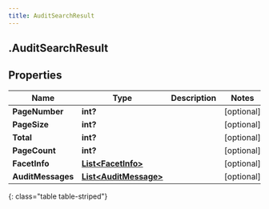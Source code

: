 ```yaml
---
title: AuditSearchResult
---
```

## .AuditSearchResult

## Properties

|Name | Type | Description | Notes|
|------------ | ------------- | ------------- | -------------|
| **PageNumber** | **int?** |  | [optional] |
| **PageSize** | **int?** |  | [optional] |
| **Total** | **int?** |  | [optional] |
| **PageCount** | **int?** |  | [optional] |
| **FacetInfo** | [**List&lt;FacetInfo&gt;**](FacetInfo.html) |  | [optional] |
| **AuditMessages** | [**List&lt;AuditMessage&gt;**](AuditMessage.html) |  | [optional] |
{: class="table table-striped"}


